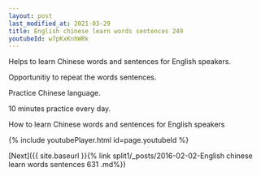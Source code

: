 ```yaml
---
layout: post
last_modified_at: 2021-03-29
title: English chinese learn words sentences 249 
youtubeId: w7pKxKnhWRk
---
```

 
 
Helps to learn Chinese words and sentences for English speakers.

Opportunitiy to repeat the words sentences. 

Practice Chinese language. 
 
10 minutes practice every day. 
 
How to learn Chinese words and sentences for English speakers 
 
{% include youtubePlayer.html id=page.youtubeId %}
 
 
[Next]({{ site.baseurl }}{% link  split1/_posts/2016-02-02-English chinese learn words sentences 631 .md%})
 
